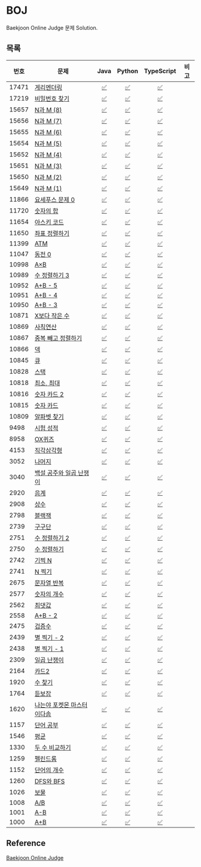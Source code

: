 # BOJ

Baekjoon Online Judge 문제 Solution. 

## 목록

|번호|문제|Java|Python|TypeScript|비고|
| ------ | ------ | :------: | :------: | :------: | ------ |
|17471|[게리멘더링](https://www.acmicpc.net/problem/17471) | [:white_check_mark:](algorithm/java/src/BOJ17471.java) | [:white_check_mark:](algorithm/python/BOJ17471.py) | [:white_check_mark:](algorithm/typescript/BOJ17471.ts)
|17219|[비밀번호 찾기](https://www.acmicpc.net/problem/17219) | [:white_check_mark:](algorithm/java/src/BOJ17219.java) | [:white_check_mark:](algorithm/python/BOJ17219.py) | [:white_check_mark:](algorithm/typescript/BOJ17219.ts)
|15657|[N과 M (8)](https://www.acmicpc.net/problem/15657) | [:white_check_mark:](algorithm/java/src/BOJ15657.java) | [:white_check_mark:](algorithm/python/BOJ15657.py) | [:white_check_mark:](algorithm/typescript/BOJ15657.ts)
|15656|[N과 M (7)](https://www.acmicpc.net/problem/15656) | [:white_check_mark:](algorithm/java/src/BOJ15656.java) | [:white_check_mark:](algorithm/python/BOJ15656.py) | [:white_check_mark:](algorithm/typescript/BOJ15656.ts)
|15655|[N과 M (6)](https://www.acmicpc.net/problem/15655) | [:white_check_mark:](algorithm/java/src/BOJ15655.java) | [:white_check_mark:](algorithm/python/BOJ15655.py) | [:white_check_mark:](algorithm/typescript/BOJ15655.ts)
|15654|[N과 M (5)](https://www.acmicpc.net/problem/15654) | [:white_check_mark:](algorithm/java/src/BOJ15654.java) | [:white_check_mark:](algorithm/python/BOJ15654.py) | [:white_check_mark:](algorithm/typescript/BOJ15654.ts)
|15652|[N과 M (4)](https://www.acmicpc.net/problem/15652) | [:white_check_mark:](algorithm/java/src/BOJ15652.java) | [:white_check_mark:](algorithm/python/BOJ15652.py) | [:white_check_mark:](algorithm/typescript/BOJ15652.ts)
|15651|[N과 M (3)](https://www.acmicpc.net/problem/15651) | [:white_check_mark:](algorithm/java/src/BOJ15651.java) | [:white_check_mark:](algorithm/python/BOJ15651.py) | [:white_check_mark:](algorithm/typescript/BOJ15651.ts)
|15650|[N과 M (2)](https://www.acmicpc.net/problem/15650) | [:white_check_mark:](algorithm/java/src/BOJ15650.java) | [:white_check_mark:](algorithm/python/BOJ15650.py) | [:white_check_mark:](algorithm/typescript/BOJ15650.ts)
|15649|[N과 M (1)](https://www.acmicpc.net/problem/15649) | [:white_check_mark:](algorithm/java/src/BOJ15649.java) | [:white_check_mark:](algorithm/python/BOJ15649.py) | [:white_check_mark:](algorithm/typescript/BOJ15649.ts)
|11866|[요세푸스 문제 0](https://www.acmicpc.net/problem/11866) | [:white_check_mark:](algorithm/java/src/BOJ11866.java) | [:white_check_mark:](algorithm/python/BOJ11866.py) | [:white_check_mark:](algorithm/typescript/BOJ11866.ts)
|11720|[숫자의 합](https://www.acmicpc.net/problem/11720) | [:white_check_mark:](algorithm/java/src/BOJ11720.java) | [:white_check_mark:](algorithm/python/BOJ11720.py) | [:white_check_mark:](algorithm/typescript/BOJ11720.ts)
|11654|[아스키 코드](https://www.acmicpc.net/problem/11654) | [:white_check_mark:](algorithm/java/src/BOJ11654.java) | [:white_check_mark:](algorithm/python/BOJ11654.py) | [:white_check_mark:](algorithm/typescript/BOJ11654.ts)
|11650|[좌표 정렬하기](https://www.acmicpc.net/problem/11650) | [:white_check_mark:](algorithm/java/src/BOJ11650.java) | [:white_check_mark:](algorithm/python/BOJ11650.py) | [:white_check_mark:](algorithm/typescript/BOJ11650.ts)
|11399|[ATM](https://www.acmicpc.net/problem/11399) | [:white_check_mark:](algorithm/java/src/BOJ11399.java) | [:white_check_mark:](algorithm/python/BOJ11399.py) | [:white_check_mark:](algorithm/typescript/BOJ11399.ts)
|11047|[동전 0](https://www.acmicpc.net/problem/11047) | [:white_check_mark:](algorithm/java/src/BOJ11047.java) | [:white_check_mark:](algorithm/python/BOJ11047.py) | [:white_check_mark:](algorithm/typescript/BOJ11047.ts)
|10998|[A×B](https://www.acmicpc.net/problem/10998) | [:white_check_mark:](algorithm/java/src/BOJ10998.java) | [:white_check_mark:](algorithm/python/BOJ10998.py) | [:white_check_mark:](algorithm/typescript/BOJ10998.ts)
|10989|[수 정렬하기 3](https://www.acmicpc.net/problem/10989) | [:white_check_mark:](algorithm/java/src/BOJ10989.java) | [:white_check_mark:](algorithm/python/BOJ10989.py) | [:white_check_mark:](algorithm/typescript/BOJ10989.ts)
|10952|[A+B - 5](https://www.acmicpc.net/problem/10952) | [:white_check_mark:](algorithm/java/src/BOJ10952.java) | [:white_check_mark:](algorithm/python/BOJ10952.py) | [:white_check_mark:](algorithm/typescript/BOJ10952.ts)
|10951|[A+B - 4](https://www.acmicpc.net/problem/10951) | [:white_check_mark:](algorithm/java/src/BOJ10951.java) | [:white_check_mark:](algorithm/python/BOJ10951.py) | [:white_check_mark:](algorithm/typescript/BOJ10951.ts)
|10950|[A+B - 3](https://www.acmicpc.net/problem/10950) | [:white_check_mark:](algorithm/java/src/BOJ10950.java) | [:white_check_mark:](algorithm/python/BOJ10950.py) | [:white_check_mark:](algorithm/typescript/BOJ10950.ts)
|10871|[X보다 작은 수](https://www.acmicpc.net/problem/10871) | [:white_check_mark:](algorithm/java/src/BOJ10871.java) | [:white_check_mark:](algorithm/python/BOJ10871.py) | [:white_check_mark:](algorithm/typescript/BOJ10871.ts)
|10869|[사칙연산](https://www.acmicpc.net/problem/10869) | [:white_check_mark:](algorithm/java/src/BOJ10869.java) | [:white_check_mark:](algorithm/python/BOJ10869.py) | [:white_check_mark:](algorithm/typescript/BOJ10869.ts)
|10867|[중복 빼고 정렬하기](https://www.acmicpc.net/problem/10867) | [:white_check_mark:](algorithm/java/src/BOJ10867.java) | [:white_check_mark:](algorithm/python/BOJ10867.py) | [:white_check_mark:](algorithm/typescript/BOJ10867.ts)
|10866|[덱](https://www.acmicpc.net/problem/10866) | [:white_check_mark:](algorithm/java/src/BOJ10866.java) | [:white_check_mark:](algorithm/python/BOJ10866.py) | [:white_check_mark:](algorithm/typescript/BOJ10866.ts)
|10845|[큐](https://www.acmicpc.net/problem/10845) | [:white_check_mark:](algorithm/java/src/BOJ10845.java) | [:white_check_mark:](algorithm/python/BOJ10845.py) | [:white_check_mark:](algorithm/typescript/BOJ10845.ts)
|10828|[스택](https://www.acmicpc.net/problem/10828) | [:white_check_mark:](algorithm/java/src/BOJ10828.java) | [:white_check_mark:](algorithm/python/BOJ10828.py) | [:white_check_mark:](algorithm/typescript/BOJ10828.ts)
|10818|[최소, 최대](https://www.acmicpc.net/problem/10818) | [:white_check_mark:](algorithm/java/src/BOJ10818.java) | [:white_check_mark:](algorithm/python/BOJ10818.py) | [:white_check_mark:](algorithm/typescript/BOJ10818.ts)
|10816|[숫자 카드 2](https://www.acmicpc.net/problem/10816) | [:white_check_mark:](algorithm/java/src/BOJ10816.java) | [:white_check_mark:](algorithm/python/BOJ10816.py) | [:white_check_mark:](algorithm/typescript/BOJ10816.ts)
|10815|[숫자 카드](https://www.acmicpc.net/problem/10815) | [:white_check_mark:](algorithm/java/src/BOJ10815.java) | [:white_check_mark:](algorithm/python/BOJ10815.py) | [:white_check_mark:](algorithm/typescript/BOJ10815.ts)
|10809|[알파벳 찾기](https://www.acmicpc.net/problem/10809) | [:white_check_mark:](algorithm/java/src/BOJ10809.java) | [:white_check_mark:](algorithm/python/BOJ10809.py) | [:white_check_mark:](algorithm/typescript/BOJ10809.ts)
|9498|[시험 성적](https://www.acmicpc.net/problem/9498) | [:white_check_mark:](algorithm/java/src/BOJ9498.java) | [:white_check_mark:](algorithm/python/BOJ9498.py) | [:white_check_mark:](algorithm/typescript/BOJ9498.ts)
|8958|[OX퀴즈](https://www.acmicpc.net/problem/8958) | [:white_check_mark:](algorithm/java/src/BOJ8958.java) | [:white_check_mark:](algorithm/python/BOJ8958.py) | [:white_check_mark:](algorithm/typescript/BOJ8958.ts)
|4153|[직각삼각형](https://www.acmicpc.net/problem/4153) | [:white_check_mark:](algorithm/java/src/4153.java) | [:white_check_mark:](algorithm/python/4153.py) | [:white_check_mark:](algorithm/typescript/4153.ts)
|3052|[나머지](https://www.acmicpc.net/problem/3052) | [:white_check_mark:](algorithm/java/src/BOJ3052.java) | [:white_check_mark:](algorithm/python/BOJ3052.py) | [:white_check_mark:](algorithm/typescript/BOJ3052.ts)
|3040|[백설 공주와 일곱 난쟁이](https://www.acmicpc.net/problem/3040) | [:white_check_mark:](algorithm/java/src/BOJ3040.java) | [:white_check_mark:](algorithm/python/BOJ3040.py) | [:white_check_mark:](algorithm/typescript/BOJ3040.ts)
|2920|[음계](https://www.acmicpc.net/problem/2920) | [:white_check_mark:](algorithm/java/src/BOJ2920.java) | [:white_check_mark:](algorithm/python/BOJ2920.py) | [:white_check_mark:](algorithm/typescript/BOJ2920.ts)
|2908|[상수](https://www.acmicpc.net/problem/2908) | [:white_check_mark:](algorithm/java/src/BOJ2908.java) | [:white_check_mark:](algorithm/python/BOJ2908.py) | [:white_check_mark:](algorithm/typescript/BOJ2908.ts)
|2798|[블랙잭](https://www.acmicpc.net/problem/2798) | [:white_check_mark:](algorithm/java/src/BOJ2798.java) | [:white_check_mark:](algorithm/python/BOJ2798.py) | [:white_check_mark:](algorithm/typescript/BOJ2798.ts)
|2739|[구구단](https://www.acmicpc.net/problem/2739) | [:white_check_mark:](algorithm/java/src/BOJ2739.java) | [:white_check_mark:](algorithm/python/BOJ2739.py) | [:white_check_mark:](algorithm/typescript/BOJ2739.ts)
|2751|[수 정렬하기 2](https://www.acmicpc.net/problem/2751) | [:white_check_mark:](algorithm/java/src/BOJ2751.java) | [:white_check_mark:](algorithm/python/BOJ2751.py) | [:white_check_mark:](algorithm/typescript/BOJ2751.ts)
|2750|[수 정렬하기](https://www.acmicpc.net/problem/2750) | [:white_check_mark:](algorithm/java/src/BOJ2750.java) | [:white_check_mark:](algorithm/python/BOJ2750.py) | [:white_check_mark:](algorithm/typescript/BOJ2750.ts)
|2742|[기찍 N](https://www.acmicpc.net/problem/2742) | [:white_check_mark:](algorithm/java/src/BOJ2742.java) | [:white_check_mark:](algorithm/python/BOJ2742.py) | [:white_check_mark:](algorithm/typescript/BOJ2742.ts)
|2741|[N 찍기](https://www.acmicpc.net/problem/2741) | [:white_check_mark:](algorithm/java/src/BOJ2741.java) | [:white_check_mark:](algorithm/python/BOJ2741.py) | [:white_check_mark:](algorithm/typescript/BOJ2741.ts)
|2675|[문자열 반복](https://www.acmicpc.net/problem/2675) | [:white_check_mark:](algorithm/java/src/BOJ2675.java) | [:white_check_mark:](algorithm/python/BOJ2675.py) | [:white_check_mark:](algorithm/typescript/BOJ2675.ts)
|2577|[숫자의 개수](https://www.acmicpc.net/problem/2577) | [:white_check_mark:](algorithm/java/src/BOJ2577.java) | [:white_check_mark:](algorithm/python/BOJ2577.py) | [:white_check_mark:](algorithm/typescript/BOJ2577.ts)
|2562|[최댓값](https://www.acmicpc.net/problem/2562) | [:white_check_mark:](algorithm/java/src/BOJ2562.java) | [:white_check_mark:](algorithm/python/BOJ2562.py) | [:white_check_mark:](algorithm/typescript/BOJ2562.ts)
|2558|[A+B - 2](https://www.acmicpc.net/problem/2558) | [:white_check_mark:](algorithm/java/src/BOJ2558.java) | [:white_check_mark:](algorithm/python/BOJ2558.py) | [:white_check_mark:](algorithm/typescript/BOJ2558.ts)
|2475|[검증수](https://www.acmicpc.net/problem/2475) | [:white_check_mark:](algorithm/java/src/BOJ2475.java) | [:white_check_mark:](algorithm/python/BOJ2475.py) | [:white_check_mark:](algorithm/typescript/BOJ2475.ts)
|2439|[별 찍기 - 2](https://www.acmicpc.net/problem/2439) | [:white_check_mark:](algorithm/java/src/BOJ2439.java) | [:white_check_mark:](algorithm/python/BOJ2439.py) | [:white_check_mark:](algorithm/typescript/BOJ2439.ts)
|2438|[별 찍기 - 1](https://www.acmicpc.net/problem/2438) | [:white_check_mark:](algorithm/java/src/BOJ2438.java) | [:white_check_mark:](algorithm/python/BOJ2438.py) | [:white_check_mark:](algorithm/typescript/BOJ2438.ts)
|2309|[일곱 난쟁이](https://www.acmicpc.net/problem/2309) | [:white_check_mark:](algorithm/java/src/BOJ2309.java) | [:white_check_mark:](algorithm/python/BOJ2309.py) | [:white_check_mark:](algorithm/typescript/BOJ2309.ts)
|2164|[카드2](https://www.acmicpc.net/problem/2164) | [:white_check_mark:](algorithm/java/src/BOJ2164.java) | [:white_check_mark:](algorithm/python/BOJ2164.py) | [:white_check_mark:](algorithm/typescript/BOJ2164.ts)
|1920|[수 찾기](https://www.acmicpc.net/problem/1920) | [:white_check_mark:](algorithm/java/src/BOJ1920.java) | [:white_check_mark:](algorithm/python/BOJ1920.py) | [:white_check_mark:](algorithm/typescript/BOJ1920.ts)
|1764|[듣보잡](https://www.acmicpc.net/problem/1764) | [:white_check_mark:](algorithm/java/src/BOJ1764.java) | [:white_check_mark:](algorithm/python/BOJ1764.py) | [:white_check_mark:](algorithm/typescript/BOJ1764.ts)
|1620|[나는야 포켓몬 마스터 이다솜](https://www.acmicpc.net/problem/1620) | [:white_check_mark:](algorithm/java/src/BOJ1620.java) | [:white_check_mark:](algorithm/python/BOJ1620.py) | [:white_check_mark:](algorithm/typescript/BOJ1620.ts)
|1157|[단어 공부](https://www.acmicpc.net/problem/1157) | [:white_check_mark:](algorithm/java/src/BOJ1157.java) | [:white_check_mark:](algorithm/python/BOJ1157.py) | [:white_check_mark:](algorithm/typescript/BOJ1157.ts)
|1546|[평균](https://www.acmicpc.net/problem/1546) | [:white_check_mark:](algorithm/java/src/BOJ1546.java) | [:white_check_mark:](algorithm/python/BOJ1546.py) | [:white_check_mark:](algorithm/typescript/BOJ1546.ts)
|1330|[두 수 비교하기](https://www.acmicpc.net/problem/1330) | [:white_check_mark:](algorithm/java/src/BOJ1330.java) | [:white_check_mark:](algorithm/python/BOJ1330.py) | [:white_check_mark:](algorithm/typescript/BOJ1330.ts)
|1259|[펠린드롬](https://www.acmicpc.net/problem/1259) | [:white_check_mark:](algorithm/java/src/BOJ1259.java) | [:white_check_mark:](algorithm/python/BOJ1259.py) | [:white_check_mark:](algorithm/typescript/BOJ1259.ts)
|1152|[단어의 개수](https://www.acmicpc.net/problem/1152) | [:white_check_mark:](algorithm/java/src/BOJ1152.java) | [:white_check_mark:](algorithm/python/BOJ1152.py) | [:white_check_mark:](algorithm/typescript/BOJ1152.ts)
|1260|[DFS와 BFS](https://www.acmicpc.net/problem/1260) | [:white_check_mark:](algorithm/java/src/BOJ1260.java) | [:white_check_mark:](algorithm/python/BOJ1260.py) | [:white_check_mark:](algorithm/typescript/BOJ1260.ts)
|1026|[보물](https://www.acmicpc.net/problem/1026) | [:white_check_mark:](algorithm/java/src/BOJ1026.java) | [:white_check_mark:](algorithm/python/BOJ1026.py) | [:white_check_mark:](algorithm/typescript/BOJ1026.ts)
|1008|[A/B](https://www.acmicpc.net/problem/1008) | [:white_check_mark:](algorithm/java/src/BOJ1008.java) | [:white_check_mark:](algorithm/python/BOJ1008.py) | [:white_check_mark:](algorithm/typescript/BOJ1008.ts)
|1001|[A-B](https://www.acmicpc.net/problem/1001) | [:white_check_mark:](algorithm/java/src/BOJ1001.java) | [:white_check_mark:](algorithm/python/BOJ1001.py) | [:white_check_mark:](algorithm/typescript/BOJ1001.ts)
|1000|[A+B](https://www.acmicpc.net/problem/1000) | [:white_check_mark:](algorithm/java/src/BOJ1000.java) | [:white_check_mark:](algorithm/python/BOJ1000.py) | [:white_check_mark:](algorithm/typescript/BOJ1000.ts)

## Reference

[Baekjoon Online Judge](https://www.acmicpc.net/)
